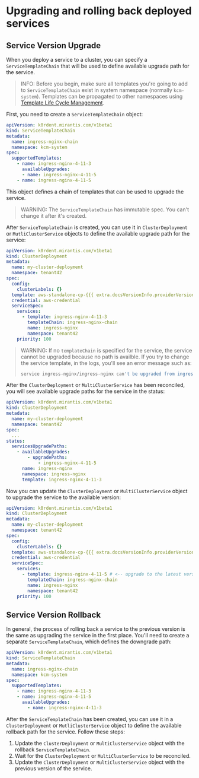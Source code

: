 # Upgrading and rolling back deployed services

## Service Version Upgrade

When you deploy a service to a cluster, you can specify a `ServiceTemplateChain` that will be used to define available upgrade path for the service. 

> INFO:
> Before you begin, make sure all templates you're going to add to `ServiceTemplateChain` exist in system namespace (normally `kcm-system`).
> Templates can be propagated to other namespaces using [Template Life Cycle Management](../../reference/template/index.md).

First, you need to create a `ServiceTemplateChain` object:

```yaml
apiVersion: k0rdent.mirantis.com/v1beta1
kind: ServiceTemplateChain
metadata:
  name: ingress-nginx-chain
  namespace: kcm-system
spec:
  supportedTemplates:
    - name: ingress-nginx-4-11-3
      availableUpgrades:
      - name: ingress-nginx-4-11-5
    - name: ingress-nginx-4-11-5
```

This object defines a chain of templates that can be used to upgrade the service.

> WARNING:
> The `ServiceTemplateChain` has immutable spec. You can't change it after it's created.

After `ServiceTemplateChain` is created, you can use it in `ClusterDeployment` or `MutliClusterService` objects to define the available upgrade path for the service:

```yaml
apiVersion: k0rdent.mirantis.com/v1beta1
kind: ClusterDeployment
metadata:
  name: my-cluster-deployment
  namespace: tenant42
spec:
  config:
    clusterLabels: {}
  template: aws-standalone-cp-{{{ extra.docsVersionInfo.providerVersions.dashVersions.awsStandaloneCpCluster }}}
  credential: aws-credential
  serviceSpec:
    services:
      - template: ingress-nginx-4-11-3
        templateChain: ingress-nginx-chain
        name: ingress-nginx
        namespace: tenant42
    priority: 100
```

> WARNING:
> If no `templateChain` is specified for the service, the service cannot be upgraded because no path is availble.
> If you try to change the service template, in the logs, you'll see an error message such as:
>
> ```bash
> service ingress-nginx/ingress-nginx can't be upgraded from ingress-nginx-4-11-3 to ingress-nginx-4-11-5
> ```

After the `ClusterDeployment` or `MultiClusterService` has been reconciled, you will see available upgrade paths for the service in the status:

```yaml
apiVersion: k0rdent.mirantis.com/v1beta1
kind: ClusterDeployment
metadata:
  name: my-cluster-deployment
  namespace: tenant42
spec:
  ...
status:
  servicesUpgradePaths:
    - availableUpgrades:
        - upgradePaths:
            - ingress-nginx-4-11-5
      name: ingress-nginx
      namespace: ingress-nginx
      template: ingress-nginx-4-11-3
```

Now you can update the `ClusterDeployment` or `MultiClusterService` object to upgrade the service to the available version:

```yaml
apiVersion: k0rdent.mirantis.com/v1beta1
kind: ClusterDeployment
metadata:
  name: my-cluster-deployment
  namespace: tenant42
spec:
  config:
    clusterLabels: {}
  template: aws-standalone-cp-{{{ extra.docsVersionInfo.providerVersions.dashVersions.awsStandaloneCpCluster }}}
  credential: aws-credential
  serviceSpec:
    services:
      - template: ingress-nginx-4-11-5 # <-- upgrade to the latest version
        templateChain: ingress-nginx-chain
        name: ingress-nginx
        namespace: tenant42
    priority: 100
```

## Service Version Rollback

In general, the process of rolling back a service to the previous version is the same as upgrading the service in the first place. You'll need to create a separate `ServiceTemplateChain`, which defines the downgrade path:

```yaml
apiVersion: k0rdent.mirantis.com/v1beta1
kind: ServiceTemplateChain
metadata:
  name: ingress-nginx-chain
  namespace: kcm-system
spec:
  supportedTemplates:
    - name: ingress-nginx-4-11-3
    - name: ingress-nginx-4-11-5
      availableUpgrades:
        - name: ingress-nginx-4-11-3
```

After the `ServiceTemplateChain` has been created, you can use it in a `ClusterDeployment` or `MutliClusterService` object to define the available rollback path for the service. Follow these steps:

1. Update the `ClusterDeployment` or `MultiClusterService` object with the rollback `ServiceTemplateChain`.
2. Wait for the `ClusterDeployment` or `MultiClusterService` to be reconciled.
3. Update the `ClusterDeployment` or `MultiClusterService` object with the previous version of the service.
